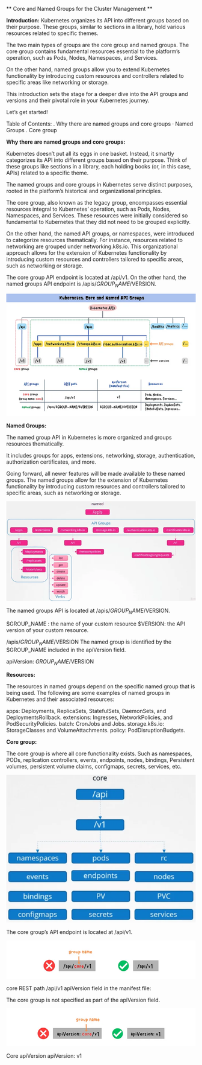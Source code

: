 ** Core and Named Groups for the Cluster Management
**

**Introduction:**
Kubernetes organizes its API into different groups based on their purpose. These groups, similar to sections in a library, hold various resources related to specific themes.

The two main types of groups are the core group and named groups. The core group contains fundamental resources essential to the platform’s operation, such as Pods, Nodes, Namespaces, and Services.

On the other hand, named groups allow you to extend Kubernetes functionality by introducing custom resources and controllers related to specific areas like networking or storage.

This introduction sets the stage for a deeper dive into the API groups and versions and their pivotal role in your Kubernetes journey.

Let’s get started!


Table of Contents: 
. Why there are named groups and core groups
· Named Groups
. Core group

**Why there are named groups and core groups:**

Kubernetes doesn’t put all its eggs in one basket. Instead, it smartly categorizes its API into different groups based on their purpose. Think of these groups like sections in a library, each holding books (or, in this case, APIs) related to a specific theme.

The named groups and core groups in Kubernetes serve distinct purposes, rooted in the platform’s historical and organizational principles.

The core group, also known as the legacy group, encompasses essential resources integral to Kubernetes’ operation, such as Pods, Nodes, Namespaces, and Services. These resources were initially considered so fundamental to Kubernetes that they did not need to be grouped explicitly.

On the other hand, the named API groups, or namespaces, were introduced to categorize resources thematically. For instance, resources related to networking are grouped under networking.k8s.io. This organizational approach allows for the extension of Kubernetes functionality by introducing custom resources and controllers tailored to specific areas, such as networking or storage.

The core group API endpoint is located at /api/v1. On the other hand, the named groups API endpoint is /apis/$GROUP_NAME/$VERSION.

![Model](https://github.com/rangushiva1/k8s-files/blob/main/k8s.png?raw=true)

**Named Groups:**

The named group API in Kubernetes is more organized and groups resources thematically.

It includes groups for apps, extensions, networking, storage, authentication, authorization certificates, and more.

Going forward, all newer features will be made available to these named groups. The named groups allow for the extension of Kubernetes functionality by introducing custom resources and controllers tailored to specific areas, such as networking or storage.

![Model](https://github.com/rangushiva1/k8s-files/blob/main/k8s2.png?raw=true)

The named groups API is located at /apis/$GROUP_NAME/$VERSION.

$GROUP_NAME : the name of your custom resource
$VERSION: the API version of your custom resource.

/apis/$GROUP_NAME/$VERSION
The named group is identified by the $GROUP_NAME included in the apiVersion field.

apiVersion: $GROUP_NAME/$VERSION

**Resources:**

The resources in named groups depend on the specific named group that is being used. The following are some examples of named groups in Kubernetes and their associated resources:

apps: Deployments, ReplicaSets, StatefulSets, DaemonSets, and DeploymentsRollback.
extensions: Ingresses, NetworkPolicies, and PodSecurityPolicies.
batch: CronJobs and Jobs.
storage.k8s.io: StorageClasses and VolumeAttachments.
policy: PodDisruptionBudgets.

**Core group:**


The core group is where all core functionality exists. Such as namespaces, PODs, replication controllers, events, endpoints, nodes, bindings, Persistent volumes, persistent volume claims, configmaps, secrets, services, etc.

![Model](https://github.com/rangushiva1/k8s-files/blob/main/k8s3.png?raw=true)

The core group’s API endpoint is located at /api/v1.

![Model](https://github.com/rangushiva1/k8s-files/blob/main/k8s4.png?raw=true)

core REST path
/api/v1
apiVersion field in the manifest file:

The core group is not specified as part of the apiVersion field.

![Model](https://github.com/rangushiva1/k8s-files/blob/main/k8s5.png?raw=true)

Core apiVersion
apiVersion: v1
